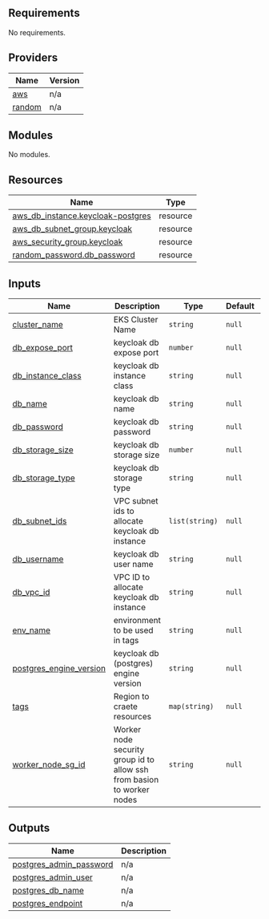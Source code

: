 ## Requirements

No requirements.

## Providers

| Name | Version |
|------|---------|
| <a name="provider_aws"></a> [aws](#provider\_aws) | n/a |
| <a name="provider_random"></a> [random](#provider\_random) | n/a |

## Modules

No modules.

## Resources

| Name | Type |
|------|------|
| [aws_db_instance.keycloak-postgres](https://registry.terraform.io/providers/hashicorp/aws/latest/docs/resources/db_instance) | resource |
| [aws_db_subnet_group.keycloak](https://registry.terraform.io/providers/hashicorp/aws/latest/docs/resources/db_subnet_group) | resource |
| [aws_security_group.keycloak](https://registry.terraform.io/providers/hashicorp/aws/latest/docs/resources/security_group) | resource |
| [random_password.db_password](https://registry.terraform.io/providers/hashicorp/random/latest/docs/resources/password) | resource |

## Inputs

| Name | Description | Type | Default | Required |
|------|-------------|------|---------|:--------:|
| <a name="input_cluster_name"></a> [cluster\_name](#input\_cluster\_name) | EKS Cluster Name | `string` | `null` | no |
| <a name="input_db_expose_port"></a> [db\_expose\_port](#input\_db\_expose\_port) | keycloak db expose port | `number` | `null` | no |
| <a name="input_db_instance_class"></a> [db\_instance\_class](#input\_db\_instance\_class) | keycloak db instance class | `string` | `null` | no |
| <a name="input_db_name"></a> [db\_name](#input\_db\_name) | keycloak db name | `string` | `null` | no |
| <a name="input_db_password"></a> [db\_password](#input\_db\_password) | keycloak db password | `string` | `null` | no |
| <a name="input_db_storage_size"></a> [db\_storage\_size](#input\_db\_storage\_size) | keycloak db storage size | `number` | `null` | no |
| <a name="input_db_storage_type"></a> [db\_storage\_type](#input\_db\_storage\_type) | keycloak db storage type | `string` | `null` | no |
| <a name="input_db_subnet_ids"></a> [db\_subnet\_ids](#input\_db\_subnet\_ids) | VPC subnet ids to allocate keycloak db instance | `list(string)` | `null` | no |
| <a name="input_db_username"></a> [db\_username](#input\_db\_username) | keycloak db user name | `string` | `null` | no |
| <a name="input_db_vpc_id"></a> [db\_vpc\_id](#input\_db\_vpc\_id) | VPC ID to allocate keycloak db instance | `string` | `null` | no |
| <a name="input_env_name"></a> [env\_name](#input\_env\_name) | environment to be used in tags | `string` | `null` | no |
| <a name="input_postgres_engine_version"></a> [postgres\_engine\_version](#input\_postgres\_engine\_version) | keycloak db (postgres) engine version | `string` | `null` | no |
| <a name="input_tags"></a> [tags](#input\_tags) | Region to craete resources | `map(string)` | `null` | no |
| <a name="input_worker_node_sg_id"></a> [worker\_node\_sg\_id](#input\_worker\_node\_sg\_id) | Worker node security group id to allow ssh from basion to worker nodes | `string` | `null` | no |

## Outputs

| Name | Description |
|------|-------------|
| <a name="output_postgres_admin_password"></a> [postgres\_admin\_password](#output\_postgres\_admin\_password) | n/a |
| <a name="output_postgres_admin_user"></a> [postgres\_admin\_user](#output\_postgres\_admin\_user) | n/a |
| <a name="output_postgres_db_name"></a> [postgres\_db\_name](#output\_postgres\_db\_name) | n/a |
| <a name="output_postgres_endpoint"></a> [postgres\_endpoint](#output\_postgres\_endpoint) | n/a |
